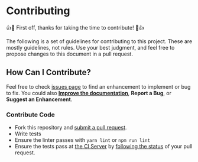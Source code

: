 # Contributing

:+1::tada: First off, thanks for taking the time to contribute! :tada::+1:

The following is a set of guidelines for contributing to this project. These are mostly guidelines, not rules. Use your best judgment, and feel free to propose changes to this document in a pull request.

## How Can I Contribute?

Feel free to check [issues page](https://github.com/activescott/serverless-aws-static-file-handler/issues) to find an enhancement to implement or bug to fix. You could also **[Improve the documentation](https://github.com/activescott/serverless-aws-static-file-handler/edit/master/README.md)**, **Report a Bug**, or **Suggest an Enhancement**.

### Contribute Code

- Fork this repository and [submit a pull request](https://help.github.com/articles/creating-a-pull-request/).
- Write tests
- Ensure the linter passes with `yarn lint` or `npm run lint`
- Ensure the tests pass at [the CI Server](https://travis-ci.org/activescott/serverless-aws-static-file-handler) by [following the status](https://help.github.com/articles/about-statuses/) of your pull request.
